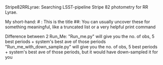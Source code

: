 
Stripe82RRLyrae:
	Searching LSST-pipeline Stripe 82 photometry for RR Lyrae.

		
My short-hand:
	# : This is the title
	##: You can usually uncover these for something meaningful, like a truncated list
		or a very helpful print command
		

Difference between 2 Run_Me:
	"Run_me.py" will give you the no. of obs, 5 best periods + system's
		best ave of those periods
	"Run_me_with_down_sample.py" will give you  the no. of obs, 5 best periods + system's
		best ave of those periods, but it would have down-sampled it for you
